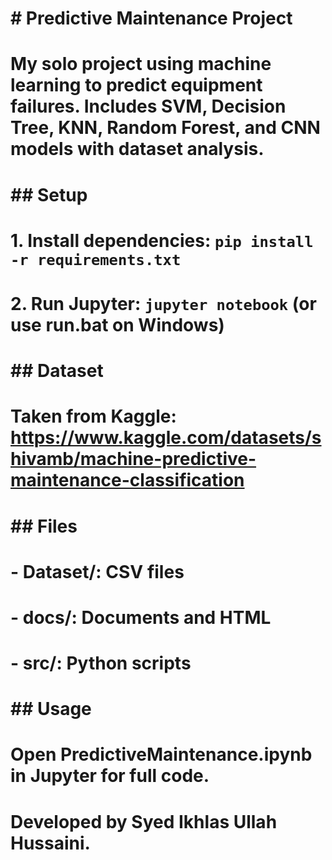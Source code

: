 # \# Predictive Maintenance Project

# 

# My solo project using machine learning to predict equipment failures. Includes SVM, Decision Tree, KNN, Random Forest, and CNN models with dataset analysis.

# 

# \## Setup

# 1\. Install dependencies: `pip install -r requirements.txt`

# 2\. Run Jupyter: `jupyter notebook` (or use run.bat on Windows)

# 

# \## Dataset

# Taken from Kaggle: https://www.kaggle.com/datasets/shivamb/machine-predictive-maintenance-classification

# 

# \## Files

# \- Dataset/: CSV files

# \- docs/: Documents and HTML

# \- src/: Python scripts

# 

# \## Usage

# Open PredictiveMaintenance.ipynb in Jupyter for full code.

# 

# Developed by Syed Ikhlas Ullah Hussaini.

